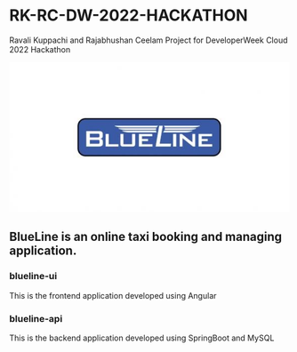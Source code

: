 # RK-RC-DW-2022-HACKATHON
Ravali Kuppachi and Rajabhushan Ceelam Project for DeveloperWeek Cloud 2022 Hackathon

![alt text](https://github.com/bhushanraja/rk-rc-dw-2022-hackathon/blob/main/blueline-ui/src/app/home/blue-line-taxis.jpeg?raw=true)
## BlueLine is an online taxi booking and managing application.

### blueline-ui
This is the frontend application developed using Angular

### blueline-api
This is the backend application developed using SpringBoot and MySQL
